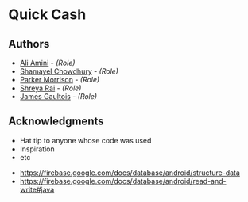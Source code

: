 # Quick Cash

## Authors

* [Ali Amini](al935400@dal.ca) - *(Role)*
* [Shamayel Chowdhury](fz338338@dal.ca) - *(Role)*
* [Parker Morrison](pr581958@dal.ca) - *(Role)*
* [Shreya Rai](sh219628@dal.ca) - *(Role)*
* [James Gaultois](james.gaultois@dal.ca) - *(Role)*




## Acknowledgments

* Hat tip to anyone whose code was used
* Inspiration
* etc
- https://firebase.google.com/docs/database/android/structure-data
- https://firebase.google.com/docs/database/android/read-and-write#java
